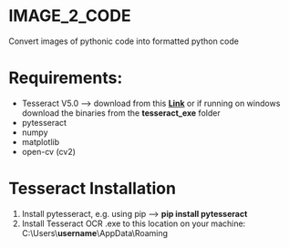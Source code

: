 # IMAGE_2_CODE
Convert images of pythonic code into formatted python code

# Requirements:
* Tesseract V5.0 --> download from this [**Link**](https://tesseract-ocr.github.io/tessdoc/4.0-with-LSTM.html#400-alpha-for-windows) or if running on windows download the binaries from the **tesseract_exe** folder
* pytesseract
* numpy 
* matplotlib
* open-cv (cv2)

# Tesseract Installation
1. Install pytesseract, e.g. using pip --> **pip install pytesseract**
2. Install Tesseract OCR .exe to this location on your machine: C:\Users\\**username**\AppData\Roaming 
